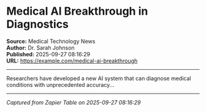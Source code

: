# Medical AI Breakthrough in Diagnostics

**Source:** Medical Technology News  
**Author:** Dr. Sarah Johnson  
**Published:** 2025-09-27 08:16:29  
**URL:** https://example.com/medical-ai-breakthrough  

---

Researchers have developed a new AI system that can diagnose medical conditions with unprecedented accuracy...

---
*Captured from Zapier Table on 2025-09-27 08:16:29*
